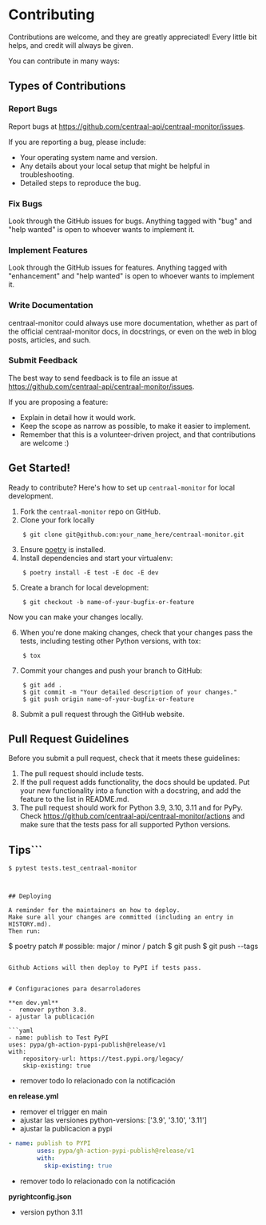 # Contributing

Contributions are welcome, and they are greatly appreciated! Every little bit
helps, and credit will always be given.

You can contribute in many ways:

## Types of Contributions

### Report Bugs

Report bugs at https://github.com/centraal-api/centraal-monitor/issues.

If you are reporting a bug, please include:

* Your operating system name and version.
* Any details about your local setup that might be helpful in troubleshooting.
* Detailed steps to reproduce the bug.

### Fix Bugs

Look through the GitHub issues for bugs. Anything tagged with "bug" and "help
wanted" is open to whoever wants to implement it.

### Implement Features

Look through the GitHub issues for features. Anything tagged with "enhancement"
and "help wanted" is open to whoever wants to implement it.

### Write Documentation

centraal-monitor could always use more documentation, whether as part of the
official centraal-monitor docs, in docstrings, or even on the web in blog posts,
articles, and such.

### Submit Feedback

The best way to send feedback is to file an issue at https://github.com/centraal-api/centraal-monitor/issues.

If you are proposing a feature:

* Explain in detail how it would work.
* Keep the scope as narrow as possible, to make it easier to implement.
* Remember that this is a volunteer-driven project, and that contributions
  are welcome :)

## Get Started!

Ready to contribute? Here's how to set up `centraal-monitor` for local development.

1. Fork the `centraal-monitor` repo on GitHub.
2. Clone your fork locally

```
    $ git clone git@github.com:your_name_here/centraal-monitor.git
```

3. Ensure [poetry](https://python-poetry.org/docs/) is installed.
4. Install dependencies and start your virtualenv:

```
    $ poetry install -E test -E doc -E dev
```

5. Create a branch for local development:

```
    $ git checkout -b name-of-your-bugfix-or-feature
```

   Now you can make your changes locally.

6. When you're done making changes, check that your changes pass the
   tests, including testing other Python versions, with tox:

```
    $ tox
```

7. Commit your changes and push your branch to GitHub:

```
    $ git add .
    $ git commit -m "Your detailed description of your changes."
    $ git push origin name-of-your-bugfix-or-feature
```

8. Submit a pull request through the GitHub website.

## Pull Request Guidelines

Before you submit a pull request, check that it meets these guidelines:

1. The pull request should include tests.
2. If the pull request adds functionality, the docs should be updated. Put
   your new functionality into a function with a docstring, and add the
   feature to the list in README.md.
3. The pull request should work for Python 3.9, 3.10, 3.11 and for PyPy. Check
   https://github.com/centraal-api/centraal-monitor/actions
   and make sure that the tests pass for all supported Python versions.

## Tips```
    $ pytest tests.test_centraal-monitor
```To run a subset of tests.


## Deploying

A reminder for the maintainers on how to deploy.
Make sure all your changes are committed (including an entry in HISTORY.md).
Then run:

```
$ poetry patch # possible: major / minor / patch
$ git push
$ git push --tags
```

Github Actions will then deploy to PyPI if tests pass.


# Configuraciones para desarroladores

**en dev.yml**
-  remover python 3.8.
- ajustar la publicación

```yaml
- name: publish to Test PyPI
uses: pypa/gh-action-pypi-publish@release/v1
with:
    repository-url: https://test.pypi.org/legacy/
    skip-existing: true
```
- remover todo lo relacionado con la notificación

**en release.yml**
- remover el trigger en main
-  ajustar las versiones python-versions: ['3.9', '3.10', '3.11']
- ajustar la publicacion a pypi

```yaml
- name: publish to PYPI
        uses: pypa/gh-action-pypi-publish@release/v1
        with:
          skip-existing: true
```

- remover todo lo relacionado con la notificación

**pyrightconfig.json**
- version python 3.11